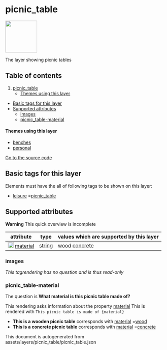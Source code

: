 picnic_table
==============



<img src='https://mapcomplete.osm.be/./assets/layers/picnic_table/picnic_table.svg' height="100px"> 

The layer showing picnic tables

## Table of contents

1. [picnic_table](#picnic_table)
    * [Themes using this layer](#themes-using-this-layer)

- [Basic tags for this layer](#basic-tags-for-this-layer)
- [Supported attributes](#supported-attributes)
    + [images](#images)
    + [picnic_table-material](#picnic_table-material)

#### Themes using this layer

- [benches](https://mapcomplete.osm.be/benches)
- [personal](https://mapcomplete.osm.be/personal)

[Go to the source code](../assets/layers/picnic_table/picnic_table.json)



Basic tags for this layer
---------------------------



Elements must have the all of following tags to be shown on this layer:

- <a href='https://wiki.openstreetmap.org/wiki/Key:leisure' target='_blank'>leisure</a>
  =<a href='https://wiki.openstreetmap.org/wiki/Tag:leisure%3Dpicnic_table' target='_blank'>picnic_table</a>

Supported attributes
----------------------



**Warning** This quick overview is incomplete

attribute | type | values which are supported by this layer
----------- | ------ | ------------------------------------------
[<img src='https://mapcomplete.osm.be/assets/svg/statistics.svg' height='18px'>](https://taginfo.openstreetmap.org/keys/material#values) [material](https://wiki.openstreetmap.org/wiki/Key:material) | [string](../SpecialInputElements.md#string) | [wood](https://wiki.openstreetmap.org/wiki/Tag:material%3Dwood) [concrete](https://wiki.openstreetmap.org/wiki/Tag:material%3Dconcrete)

### images

_This tagrendering has no question and is thus read-only_

### picnic_table-material

The question is **What material is this picnic table made of?**

This rendering asks information about the property  [material](https://wiki.openstreetmap.org/wiki/Key:material)
This is rendered with `This picnic table is made of {material}`

- **This is a wooden picnic table** corresponds
  with <a href='https://wiki.openstreetmap.org/wiki/Key:material' target='_blank'>material</a>
  =<a href='https://wiki.openstreetmap.org/wiki/Tag:material%3Dwood' target='_blank'>wood</a>
- **This is a concrete picnic table** corresponds
  with <a href='https://wiki.openstreetmap.org/wiki/Key:material' target='_blank'>material</a>
  =<a href='https://wiki.openstreetmap.org/wiki/Tag:material%3Dconcrete' target='_blank'>concrete</a>

This document is autogenerated from assets/layers/picnic_table/picnic_table.json